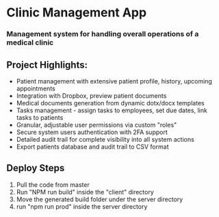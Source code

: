 # Clinic Management App

### Management system for handling overall operations of a medical clinic

## Project Highlights:

* Patient management with extensive patient profile, history, upcoming appointments
* Integration with Dropbox, preview patient documents
* Medical documents generation from dynamic dotx/docx templates
* Tasks management - assign tasks to employees, set due dates, link tasks to patients
* Granular, adjustable user permissions via custom "roles"
* Secure system users authentication with 2FA support
* Detailed audit trail for complete visibility into all system actions 
* Export patients database and audit trail to CSV format

## Deploy Steps
1. Pull the code from master
2. Run "NPM run build" inside the "client" directory
3. Move the generated build folder under the server directory
4. run "npm run prod" inside the server directory